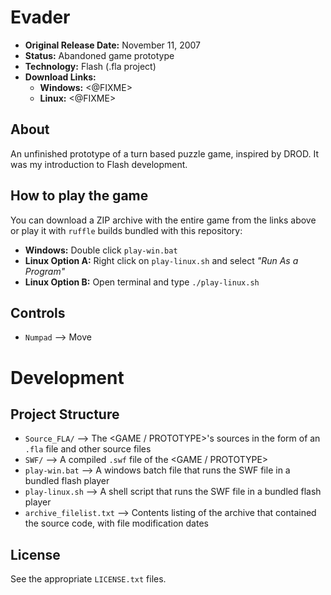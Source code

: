 # Evader

 - **Original Release Date:** November 11, 2007
 - **Status:** Abandoned game prototype
 - **Technology:** Flash (.fla project)
 - **Download Links:**
   - **Windows:** <@FIXME>
   - **Linux:** <@FIXME>


## About
An unfinished prototype of a turn based puzzle game, inspired by DROD. It was
my introduction to Flash development.


## How to play the game
You can download a ZIP archive with the entire game from the links above
or play it with `ruffle` builds bundled with this repository:

 - **Windows:** Double click `play-win.bat`
 - **Linux Option A:** Right click on `play-linux.sh` and
   select *"Run As a Program"*
 - **Linux Option B:** Open terminal and type `./play-linux.sh`


## Controls
 - `Numpad` ⟶ Move


# Development
## Project Structure
 - `Source_FLA/` ⟶ The <GAME / PROTOTYPE>'s sources in the form of an `.fla` file
    and other source files
 - `SWF/` ⟶ A compiled `.swf` file of the <GAME / PROTOTYPE>
 - `play-win.bat` ⟶ A windows batch file that runs the SWF file in
   a bundled flash player
 - `play-linux.sh` ⟶ A shell script that runs the SWF file in
   a bundled flash player
 - `archive_filelist.txt` ⟶ Contents listing of the archive that contained the
   source code, with file modification dates


## License
See the appropriate `LICENSE.txt` files.